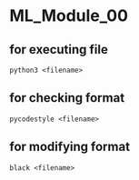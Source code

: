 # ML_Module_00

## for executing file
```
python3 <filename>
```

## for checking format
```
pycodestyle <filename>
```

## for modifying format
```
black <filename>
```
